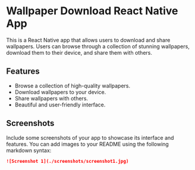 # Wallpaper Download React Native App

This is a React Native app that allows users to download and share wallpapers. Users can browse through a collection of stunning wallpapers, download them to their device, and share them with others.

## Features

- Browse a collection of high-quality wallpapers.
- Download wallpapers to your device.
- Share wallpapers with others.
- Beautiful and user-friendly interface.

## Screenshots

Include some screenshots of your app to showcase its interface and features. You can add images to your README using the following markdown syntax:

```markdown
![Screenshot 1](./screenshots/screenshot1.jpg)
